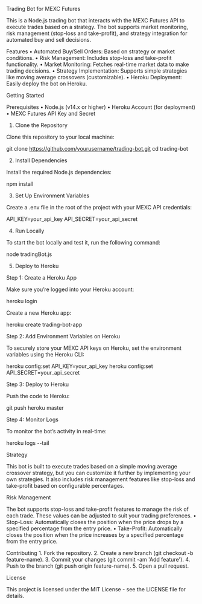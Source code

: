 Trading Bot for MEXC Futures

This is a Node.js trading bot that interacts with the MEXC Futures API to execute trades based on a strategy. The bot supports market monitoring, risk management (stop-loss and take-profit), and strategy integration for automated buy and sell decisions.

Features
	•	Automated Buy/Sell Orders: Based on strategy or market conditions.
	•	Risk Management: Includes stop-loss and take-profit functionality.
	•	Market Monitoring: Fetches real-time market data to make trading decisions.
	•	Strategy Implementation: Supports simple strategies like moving average crossovers (customizable).
	•	Heroku Deployment: Easily deploy the bot on Heroku.

Getting Started

Prerequisites
	•	Node.js (v14.x or higher)
	•	Heroku Account (for deployment)
	•	MEXC Futures API Key and Secret

1. Clone the Repository

Clone this repository to your local machine:

git clone https://github.com/yourusername/trading-bot.git
cd trading-bot

2. Install Dependencies

Install the required Node.js dependencies:

npm install

3. Set Up Environment Variables

Create a .env file in the root of the project with your MEXC API credentials:

API_KEY=your_api_key
API_SECRET=your_api_secret

4. Run Locally

To start the bot locally and test it, run the following command:

node tradingBot.js

5. Deploy to Heroku

Step 1: Create a Heroku App

Make sure you’re logged into your Heroku account:

heroku login

Create a new Heroku app:

heroku create trading-bot-app

Step 2: Add Environment Variables on Heroku

To securely store your MEXC API keys on Heroku, set the environment variables using the Heroku CLI:

heroku config:set API_KEY=your_api_key
heroku config:set API_SECRET=your_api_secret

Step 3: Deploy to Heroku

Push the code to Heroku:

git push heroku master

Step 4: Monitor Logs

To monitor the bot’s activity in real-time:

heroku logs --tail

Strategy

This bot is built to execute trades based on a simple moving average crossover strategy, but you can customize it further by implementing your own strategies. It also includes risk management features like stop-loss and take-profit based on configurable percentages.

Risk Management

The bot supports stop-loss and take-profit features to manage the risk of each trade. These values can be adjusted to suit your trading preferences.
	•	Stop-Loss: Automatically closes the position when the price drops by a specified percentage from the entry price.
	•	Take-Profit: Automatically closes the position when the price increases by a specified percentage from the entry price.

Contributing
	1.	Fork the repository.
	2.	Create a new branch (git checkout -b feature-name).
	3.	Commit your changes (git commit -am 'Add feature').
	4.	Push to the branch (git push origin feature-name).
	5.	Open a pull request.

License

This project is licensed under the MIT License - see the LICENSE file for details.
